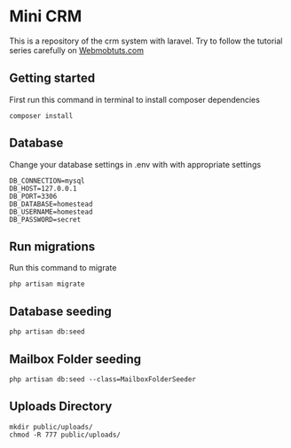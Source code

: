 
# Mini CRM
This is a repository of the crm system with laravel. Try to follow the tutorial series carefully on [Webmobtuts.com](http://webmobtuts.com)

## Getting started

First run this command in terminal to install composer dependencies
```
composer install
```

## Database
Change your database settings in .env with with appropriate settings
```
DB_CONNECTION=mysql
DB_HOST=127.0.0.1
DB_PORT=3306
DB_DATABASE=homestead
DB_USERNAME=homestead
DB_PASSWORD=secret
```

## Run migrations

Run this command to migrate
```
php artisan migrate
```

## Database seeding
```
php artisan db:seed
```

## Mailbox Folder seeding
```
php artisan db:seed --class=MailboxFolderSeeder
```

## Uploads Directory
```
mkdir public/uploads/
chmod -R 777 public/uploads/
```

